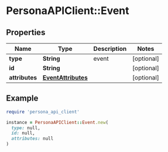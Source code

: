 # PersonaAPIClient::Event

## Properties

| Name | Type | Description | Notes |
| ---- | ---- | ----------- | ----- |
| **type** | **String** | event | [optional] |
| **id** | **String** |  | [optional] |
| **attributes** | [**EventAttributes**](EventAttributes.md) |  | [optional] |

## Example

```ruby
require 'persona_api_client'

instance = PersonaAPIClient::Event.new(
  type: null,
  id: null,
  attributes: null
)
```

